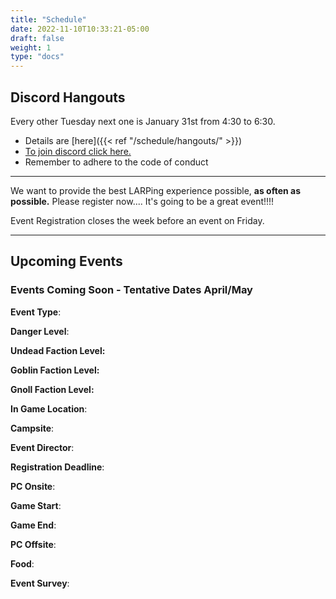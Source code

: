 ```yaml
---
title: "Schedule"
date: 2022-11-10T10:33:21-05:00
draft: false
weight: 1
type: "docs"
---
```


## Discord Hangouts

Every other Tuesday next one is January 31st from 4:30 to 6:30. 

- Details are [here]({{< ref "/schedule/hangouts/" >}}) 
- [To join discord click here.](https://discord.gg/wxt9upSRJh ) 
- Remember to adhere to the code of conduct 

---

We want to provide the best LARPing experience possible, **as often as possible.**  Please register now.... It's going to be a great event!!!!

Event Registration closes the week before an event on Friday.

------

## Upcoming Events

### Events Coming Soon - Tentative Dates April/May

**Event Type**:

**Danger Level**:

**Undead Faction Level:**

**Goblin Faction Level:**

**Gnoll Faction Level:**

**In Game Location**: 

**Campsite**:

**Event Director**: 

**Registration Deadline**: 

**PC Onsite**:  

**Game Start**: 

**Game End**: 

**PC Offsite**:  

**Food**:  

**Event Survey**: 


